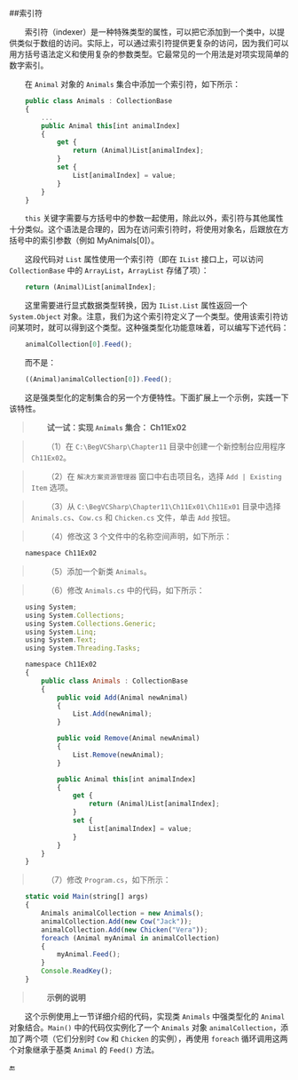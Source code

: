 ##索引符


&emsp;&emsp;索引符（indexer）是一种特殊类型的属性，可以把它添加到一个类中，以提供类似于数组的访问。实际上，可以通过索引符提供更复杂的访问，因为我们可以用方括号语法定义和使用复杂的参数类型。它最常见的一个用法是对项实现简单的数字索引。

&emsp;&emsp;在 `Animal` 对象的 `Animals` 集合中添加一个索引符，如下所示：

```javascript
	public class Animals : CollectionBase
	{
		...
		public Animal this[int animalIndex]
		{
			get {
				return (Animal)List[animalIndex];
			}
			set {
				List[animalIndex] = value;
			}
		}
	}
```



&emsp;&emsp;`this` 关键字需要与方括号中的参数一起使用，除此以外，索引符与其他属性十分类似。这个语法是合理的，因为在访问索引符时，将使用对象名，后跟放在方括号中的索引参数（例如 MyAnimals[0]）。

&emsp;&emsp;这段代码对 `List` 属性使用一个索引符（即在 `IList` 接口上，可以访问 `CollectionBase` 中的 `ArrayList`，`ArrayList` 存储了项）：

```javascript
	return (Animal)List[animalIndex];
```


&emsp;&emsp;这里需要进行显式数据类型转换，因为 `IList.List` 属性返回一个 `System.Object` 对象。注意，我们为这个索引符定义了一个类型。使用该索引符访问某项时，就可以得到这个类型。这种强类型化功能意味着，可以编写下述代码：

```javascript
	animalCollection[0].Feed();
```

&emsp;&emsp;而不是：

```javascript
	((Animal)animalCollection[0]).Feed();
```

&emsp;&emsp;这是强类型化的定制集合的另一个方便特性。下面扩展上一个示例，实践一下该特性。

>&emsp;&emsp;**试一试：实现 `Animals` 集合： Ch11Ex02**

>&emsp;&emsp;（1）在 `C:\BegVCSharp\Chapter11` 目录中创建一个新控制台应用程序 `Ch11Ex02`。

>&emsp;&emsp;（2）在 `解决方案资源管理器` 窗口中右击项目名，选择 `Add | Existing Item` 选项。

>&emsp;&emsp;（3）从 `C:\BegVCSharp\Chapter11\Ch11Ex01\Ch11Ex01` 目录中选择 `Animals.cs`、`Cow.cs` 和 `Chicken.cs` 文件，单击 `Add` 按钮。

>&emsp;&emsp;（4）修改这 3 个文件中的名称空间声明，如下所示：

```javascript
	namespace Ch11Ex02
```

>&emsp;&emsp;（5）添加一个新类 `Animals`。

>&emsp;&emsp;（6）修改 `Animals.cs` 中的代码，如下所示：

```javascript
	using System;
	using System.Collections;
	using System.Collections.Generic;
	using System.Linq;
	using System.Text;
	using System.Threading.Tasks;

	namespace Ch11Ex02
	{
		public class Animals : CollectionBase
		{
			public void Add(Animal newAnimal)
			{
				List.Add(newAnimal);
			}

			public void Remove(Animal newAnimal)
			{
				List.Remove(newAnimal);
			}

			public Animal this[int animalIndex]
			{
				get {
					return (Animal)List[animalIndex];
				}
				set {
					List[animalIndex] = value;
				}
			}
		}
	}
```



>&emsp;&emsp;（7）修改 `Program.cs`，如下所示：

```javascript
	static void Main(string[] args)
	{
		Animals animalCollection = new Animals();
		animalCollection.Add(new Cow("Jack"));
		animalCollection.Add(new Chicken("Vera"));
		foreach (Animal myAnimal in animalCollection)
		{
			myAnimal.Feed();
		}
		Console.ReadKey();
	}
```



>&emsp;&emsp;**示例的说明**

&emsp;&emsp;这个示例使用上一节详细介绍的代码，实现类 `Animals` 中强类型化的 `Animal` 对象结合。`Main()` 中的代码仅实例化了一个 `Animals` 对象 `animalCollection`，添加了两个项（它们分别时 `Cow` 和 `Chicken` 的实例），再使用 `foreach` 循环调用这两个对象继承于基类 `Animal` 的 `Feed()` 方法。



🔚


